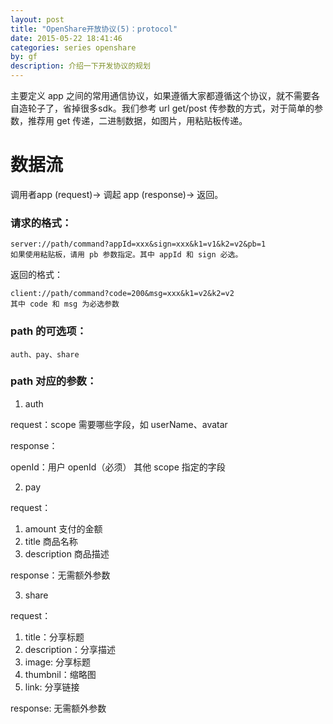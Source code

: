 ```yaml
---
layout: post
title: "OpenShare开放协议(5)：protocol"
date: 2015-05-22 18:41:46
categories: series openshare
by: gf
description: 介绍一下开发协议的规划
---
```


主要定义 app 之间的常用通信协议，如果遵循大家都遵循这个协议，就不需要各自造轮子了，省掉很多sdk。我们参考 url get/post 传参数的方式，对于简单的参数，推荐用 get 传递，二进制数据，如图片，用粘贴板传递。

# 数据流

调用者app (request)→ 调起 app (response)→ 返回。

### 请求的格式：

```
server://path/command?appId=xxx&sign=xxx&k1=v1&k2=v2&pb=1
如果使用粘贴板，请用 pb 参数指定。其中 appId 和 sign 必选。
```

返回的格式：

```
client://path/command?code=200&msg=xxx&k1=v2&k2=v2 
其中 code 和 msg 为必选参数
```

### path 的可选项：

```
auth、pay、share
```

### path 对应的参数：

1. auth

request：scope 需要哪些字段，如 userName、avatar

response：

openId：用户 openId（必须）
其他 scope 指定的字段 

2. pay

request：

1) amount 支付的金额
2) title 商品名称
3) description 商品描述

response：无需额外参数

3. share

request：

1) title：分享标题
2) description：分享描述
3) image: 分享标题
4) thumbnil：缩略图
5) link: 分享链接


response: 无需额外参数




